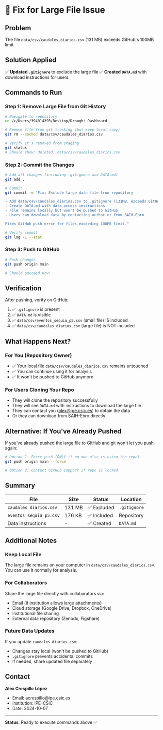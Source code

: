 # 🔧 Fix for Large File Issue

## Problem
The file `data/csv/caudales_diarios.csv` (131 MB) exceeds GitHub's 100MB limit.

## Solution Applied

✅ **Updated `.gitignore`** to exclude the large file
✅ **Created `DATA.md`** with download instructions for users

## Commands to Run

### Step 1: Remove Large File from Git History

```bash
# Navigate to repository
cd /c/Users/39401439R/Desktop/Drought_Dashboard

# Remove file from git tracking (but keep local copy)
git rm --cached data/csv/caudales_diarios.csv

# Verify it's removed from staging
git status
# Should show: deleted: data/csv/caudales_diarios.csv
```

### Step 2: Commit the Changes

```bash
# Add all changes (including .gitignore and DATA.md)
git add .

# Commit
git commit -m "Fix: Exclude large data file from repository

- Add data/csv/caudales_diarios.csv to .gitignore (131MB, exceeds GitHub limit)
- Create DATA.md with data access instructions
- File remains locally but won't be pushed to GitHub
- Users can download data by contacting author or from SAIH-Ebro

Fixes GitHub push error for files exceeding 100MB limit."

# Verify commit
git log -1 --stat
```

### Step 3: Push to GitHub

```bash
# Push changes
git push origin main

# Should succeed now!
```

## Verification

After pushing, verify on GitHub:

1. ✅ `.gitignore` is present
2. ✅ `DATA.md` is visible
3. ✅ `data/csv/eventos_sequia_p5.csv` (small file) IS included
4. ✅ `data/csv/caudales_diarios.csv` (large file) is NOT included

## What Happens Next?

### For You (Repository Owner)
- ✅ Your local file `data/csv/caudales_diarios.csv` remains untouched
- ✅ You can continue using it for analysis
- ✅ It won't be pushed to GitHub anymore

### For Users Cloning Your Repo
- They will clone the repository successfully
- They will see `DATA.md` with instructions to download the large file
- They can contact you (alex@ipe.csic.es) to obtain the data
- Or they can download from SAIH-Ebro directly

## Alternative: If You've Already Pushed

If you've already pushed the large file to GitHub and git won't let you push again:

```bash
# Option 1: Force push (ONLY if no one else is using the repo)
git push origin main --force

# Option 2: Contact GitHub support if repo is locked
```

## Summary

| File | Size | Status | Location |
|------|------|--------|----------|
| `caudales_diarios.csv` | 131 MB | ✅ Excluded | `.gitignore` |
| `eventos_sequia_p5.csv` | 176 KB | ✅ Included | Repository |
| Data instructions | - | ✅ Created | `DATA.md` |

## Additional Notes

### Keep Local File
The large file remains on your computer in `data/csv/caudales_diarios.csv`.
You can use it normally for analysis.

### For Collaborators
Share the large file directly with collaborators via:
- Email (if institution allows large attachments)
- Cloud storage (Google Drive, Dropbox, OneDrive)
- Institutional file sharing
- External data repository (Zenodo, Figshare)

### Future Data Updates
If you update `caudales_diarios.csv`:
- Changes stay local (won't be pushed to GitHub)
- `.gitignore` prevents accidental commits
- If needed, share updated file separately

## Contact
**Alex Crespillo López**
- Email: acrespillo@ipe.csic.es
- Institution: IPE-CSIC
- Date: 2024-10-07

---

**Status**: Ready to execute commands above ✅
